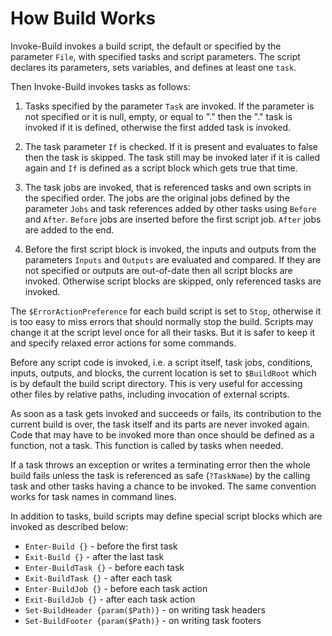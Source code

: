 # How Build Works

Invoke-Build invokes a build script, the default or specified by the parameter
`File`, with specified tasks and script parameters. The script declares its
parameters, sets variables, and defines at least one `task`.

Then Invoke-Build invokes tasks as follows:

1) Tasks specified by the parameter `Task` are invoked. If the parameter is not
specified or it is null, empty, or equal to "." then the "." task is invoked if
it is defined, otherwise the first added task is invoked.

2) The task parameter `If` is checked. If it is present and evaluates to false
then the task is skipped. The task still may be invoked later if it is called
again and `If` is defined as a script block which gets true that time.

3) The task jobs are invoked, that is referenced tasks and own scripts in the
specified order. The jobs are the original jobs defined by the parameter `Jobs`
and task references added by other tasks using `Before` and `After`. `Before`
jobs are inserted before the first script job. `After` jobs are added to the
end.

4) Before the first script block is invoked, the inputs and outputs from the
parameters `Inputs` and `Outputs` are evaluated and compared. If they are not
specified or outputs are out-of-date then all script blocks are invoked.
Otherwise script blocks are skipped, only referenced tasks are invoked.

The `$ErrorActionPreference` for each build script is set to `Stop`, otherwise
it is too easy to miss errors that should normally stop the build. Scripts may
change it at the script level once for all their tasks. But it is safer to keep
it and specify relaxed error actions for some commands.

Before any script code is invoked, i.e. a script itself, task jobs, conditions,
inputs, outputs, and blocks, the current location is set to `$BuildRoot` which
is by default the build script directory. This is very useful for accessing
other files by relative paths, including invocation of external scripts.

As soon as a task gets invoked and succeeds or fails, its contribution to the
current build is over, the task itself and its parts are never invoked again.
Code that may have to be invoked more than once should be defined as a
function, not a task. This function is called by tasks when needed.

If a task throws an exception or writes a terminating error then the whole
build fails unless the task is referenced as safe (`?TaskName`) by the
calling task and other tasks having a chance to be invoked.
The same convention works for task names in command lines.

In addition to tasks, build scripts may define special script blocks which
are invoked as described below:

- `Enter-Build {}` - before the first task
- `Exit-Build {}` - after the last task
- `Enter-BuildTask {}` - before each task
- `Exit-BuildTask {}` - after each task
- `Enter-BuildJob {}` - before each task action
- `Exit-BuildJob {}` - after each task action
- `Set-BuildHeader {param($Path)}` - on writing task headers
- `Set-BuildFooter {param($Path)}` - on writing task footers
